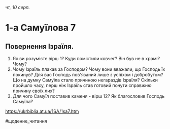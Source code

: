 
_чт, 10 серп._

# 1-а Самуїлова 7

## Повернення Ізраїля.
1. Як ви розумієте вірш 1? Куди помістили ковчег? Він був не в храмі? Чому?
2. Чому Ізраїль плакав за Господом? Чому вони вважали, що Господь їх покинув? Для вас Господь пов'язаний лише з успіхом і добробутом? Що на думку Самуїла стало причиною негараздів Ізраїля? Скільки пройшло часу, перш ніж Ізраїль став готовий почути справжню причину своїх лих?
3. Для чого Самуїл поставив каменя - вірш 12? Як благословив Господь Самуїла?

https://ukrbiblia.at.ua/1SA/1sa7.htm 

#щоденне_читання
